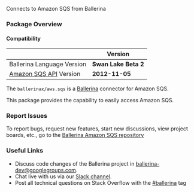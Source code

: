 Connects to Amazon SQS from Ballerina

### Package Overview
#### Compatibility
|                                                                                    | Version               |
|------------------------------------------------------------------------------------|-----------------------|
| Ballerina Language Version                                                         | **Swan Lake Beta 2**  |
| [Amazon SQS API](https://docs.aws.amazon.com/AWSSimpleQueueService/latest/SQSDeveloperGuide/welcome.html) Version     | **2012-11-05**              |

The `ballerinax/aws.sqs` is a [Ballerina](https://ballerina.io/) connector for Amazon SQS.

This package provides the capability to easily access Amazon SQS.

### Report Issues

To report bugs, request new features, start new discussions, view project boards, etc., go to the [Ballerina Amazon SQS repository](https://github.com/ballerina-platform/module-ballerinax-aws.sqs)

### Useful Links
- Discuss code changes of the Ballerina project in [ballerina-dev@googlegroups.com](mailto:ballerina-dev@googlegroups.com).
- Chat live with us via our [Slack channel](https://ballerina.io/community/slack/).
- Post all technical questions on Stack Overflow with the [#ballerina](https://stackoverflow.com/questions/tagged/ballerina) tag
